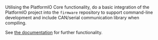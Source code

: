 Utilising the PlatformIO Core functionality, do a basic integration of the PlatformIO project into the `firmware` repository to support command-line development and include CAN/serial communication library when compiling.

See [the documentation](https://docs.google.com/document/d/1XPhpsnDPD7zgJkpb0CY2hKkWkwiuN6txD9f9-rkq0ZM/edit?usp=sharing) for further functionality.
